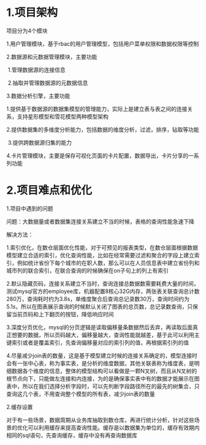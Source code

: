 # 1.项目架构

项目分为4个模块

1.用户管理模块，基于rbac的用户管理模型，包括用户菜单权限和数据权限等控制

2.数据源和元数据管理模块，主要功能

​	1.管理数据源的连接信息 

​	2.抽取并管理数据源的元数据信息

3.数据分析引擎，主要功能

​	1.提供基于数据源的数据集模型的管理能力，实际上是建立表与表之间的连接关系，支持星形模型和雪花模型两种模型架构

​	2.提供数据集的多维度分析能力，包括数据的维度分析，过滤，排序，钻取等功能

​	3.提供跨数据源归集的能力

4.卡片管理模块，主要是保存可视化页面的卡片配置，数据导出，卡片分享的一系列功能

# 2.项目难点和优化

1.项目中遇到的问题

问题：大数据量或者数据集连接关系建立不当的时候，表格的查询性能急速下降

解决方法：

​	1.索引优化，在数仓层面优化性能，对于可预见的报表类型，在数仓层面根据数据模型建立合适的索引，优化查询性能，比如在经常需要过滤和聚合的字段上建立索引，例如统计省份下每个城市的在职人数，那么可以在人员信息表中建立省份列和城市列的联合索引，在联合查询的时候确保在on子句上的列上有索引

​	2.默认隐藏页码，连接关系建立不当时，查询连接总数据数需要耗费大量的时间，测试mysql官方的employee库，机器配置8核心32G内存，两张表关联查询总计数280万，查询耗时约为3.8s，单维度聚合后查询总记录数30万，查询时间约为5.1s，所以在图表展示查询的时候默认关闭了图表的总页数，总记录数查询，只保留当前页码和上下翻页的按钮，降低响应时间

​	3.深度分页优化，mysql的分页逻辑是读取偏移量条数据然后丢弃，再读取后面真正想要的数据，所以页码越大，偏移量越大，查询性能就越差，基于此可以利用主键索引或者是覆盖索引，先查询偏移量对应的索引列的值，再根据索引列的值

​	4.尽量减少join表的数量，这是基于模型建立时候的连接关系确定的，模型连接时会有一张中心表，称为事实表，是分析的维度数据，其他关联表称为维度表，是明细数据各个维度的信息，整体的模型结构可以看做是一颗N叉树，而且从N叉树的根节点向下，只能做左连接和内连接，为的是确保事实表中有的数据才能展示在图表中，所以在我们选择分析字段时，可以先判断字段路径所在的最先的树集合，只查询这几个表，不用查询整个模型的所有表，减少join表的数量

2.缓存设置

对于有一些场景，数据周期从业务库抽取到数仓库，再进行统计分析，针对这些场景的优化可以利用缓存来提高查询性能。缓存是以数据集为单位的，缓存有效期内相同的sql语句，先查询缓存，缓存中没有再查询数据库

